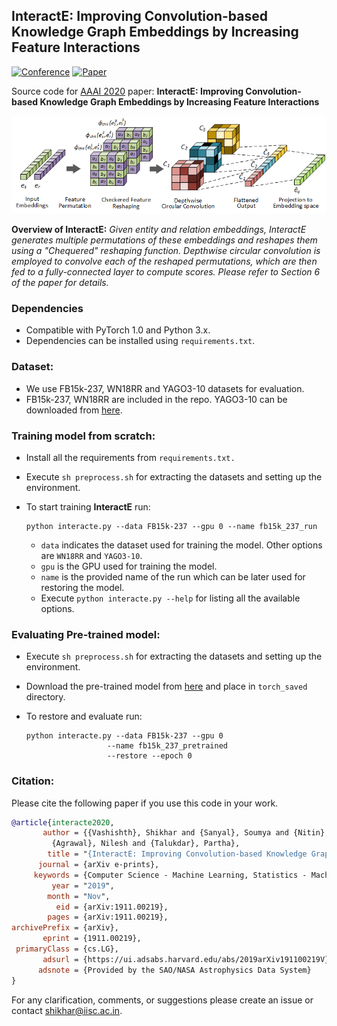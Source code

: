 ## InteractE: Improving Convolution-based Knowledge Graph Embeddings by Increasing Feature Interactions

[![Conference](http://img.shields.io/badge/AAAI-2020-4b44ce.svg)](https://aaai.org/Conferences/AAAI-20/) [![Paper](http://img.shields.io/badge/paper-arxiv.1911.00219-B31B1B.svg)](https://arxiv.org/abs/1911.00219)

Source code for [AAAI 2020](https://aaai.org/Conferences/AAAI-20/) paper: **InteractE: Improving Convolution-based Knowledge Graph Embeddings by Increasing Feature Interactions**

![](./overview.png)

**Overview of InteractE:** *Given entity and relation embeddings, InteractE generates multiple permutations of these embeddings and reshapes them using a "Chequered" reshaping function. Depthwise circular convolution is employed to convolve each of the reshaped permutations, which are then fed to a fully-connected layer to compute scores. Please refer to Section 6 of the paper for details.*

### Dependencies

- Compatible with PyTorch 1.0 and Python 3.x.
- Dependencies can be installed using `requirements.txt`.

### Dataset:

- We use FB15k-237,  WN18RR and YAGO3-10 datasets for evaluation. 
- FB15k-237,  WN18RR are included in the repo. YAGO3-10 can be downloaded from [here](https://drive.google.com/drive/folders/186yl5MetAx_ialN0fOCvrtnBiKRJdzXO?usp=sharing). 

### Training model from scratch:

- Install all the requirements from `requirements.txt.`

- Execute `sh preprocess.sh` for extracting the datasets and setting up the environment. 

- To start training **InteractE** run:

  ```shell
  python interacte.py --data FB15k-237 --gpu 0 --name fb15k_237_run
  ```
  - `data` indicates the dataset used for training the model. Other options are `WN18RR` and `YAGO3-10`.
  - `gpu` is the GPU used for training the model.
  - `name` is the provided name of the run which can be later used for restoring the model.
  - Execute `python interacte.py --help` for listing all the available options.

### Evaluating Pre-trained model:

* Execute `sh preprocess.sh` for extracting the datasets and setting up the environment. 

* Download the pre-trained model from [here](https://drive.google.com/open?id=1ffwqdnJFm1A14n7Cph7XVXX6TKY4BOv1) and place in `torch_saved` directory. 

* To restore and evaluate run:

  ```shell
  python interacte.py --data FB15k-237 --gpu 0 
  					--name fb15k_237_pretrained 
  					--restore --epoch 0
  ```

### Citation:
Please cite the following paper if you use this code in your work.

```bibtex
@article{interacte2020,
       author = {{Vashishth}, Shikhar and {Sanyal}, Soumya and {Nitin}, Vikram and
         {Agrawal}, Nilesh and {Talukdar}, Partha},
        title = "{InteractE: Improving Convolution-based Knowledge Graph Embeddings by Increasing Feature Interactions}",
      journal = {arXiv e-prints},
     keywords = {Computer Science - Machine Learning, Statistics - Machine Learning},
         year = "2019",
        month = "Nov",
          eid = {arXiv:1911.00219},
        pages = {arXiv:1911.00219},
archivePrefix = {arXiv},
       eprint = {1911.00219},
 primaryClass = {cs.LG},
       adsurl = {https://ui.adsabs.harvard.edu/abs/2019arXiv191100219V},
      adsnote = {Provided by the SAO/NASA Astrophysics Data System}
}
```

For any clarification, comments, or suggestions please create an issue or contact [shikhar@iisc.ac.in](http://shikhar-vashishth.github.io).
